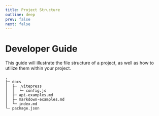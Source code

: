 ```yaml
---
title: Project Structure
outline: deep
prev: false
next: false
---
```


# Developer Guide

This guide will illustrate the file structure of a project, as well as how to utilize them within your project.

<!-- When you [create a project using the command-line tool](usage.md#command-line-installation), its file structure looks like this: -->

```
.
├─ docs
│  ├─ .vitepress
│  │  └─ config.js
│  ├─ api-examples.md
│  ├─ markdown-examples.md
│  └─ index.md
└─ package.json
```

<div class="file-tree">
<FileTree :items="[
{ label: 'Home', icon: 'HomeIcon'},
{ label: 'Posts', children: [
{ label: 'All posts'},
{ label: 'Add new' },
{ label: 'Categories',
children: [
{ label: 'Cat 1'},
{ label: 'Cat 2' },
{ label: 'Cat 3'},
],
},
],
icon: 'Categories',
},
{ label: 'article.md', icon: 'HomeIcon'},
]" />
</div>
